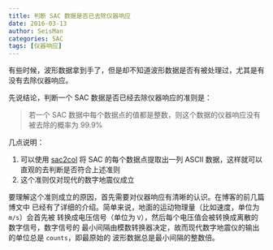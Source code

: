 ```yaml
---
title: 判断 SAC 数据是否已去除仪器响应
date: 2016-03-13
author: SeisMan
categories: SAC
tags: [仪器响应]
---
```


有些时候，波形数据拿到手了，但是却不知道波形数据是否有被处理过，尤其是有没有去除仪器响应。

先说结论，判断一个 SAC 数据是否已经去除仪器响应的准则是：

> 若一个 SAC 数据中每个数据点的值都是整数，则这个数据的仪器响应没有被去除的概率为 99.9%

<!--more-->

几点说明：

1.  可以使用 [sac2col](https://github.com/seisman/sac_tools)
    将 SAC 的每个数据点提取出一列 ASCII 数据，这样就可以直观的去判断是否符合上述准则
2.  这个准则仅对现代的数字地震仪成立

要理解这个准则成立的原因，首先需要对仪器响应有清晰的认识。在博客的前几篇博文中
已经有了详细的介绍。简单来说，地面的运动物理量（比如速度，单位为 `m/s`）会首先被
转换成电压信号（单位为 `V`），然后每个电压值会被转换成离散的数字信号，数字信号的
最小间隔由模数转换器决定，故而现代数字地震仪的输出的单位总是 `counts`，即最原始的
波形数据总是最小间隔的整数倍。
